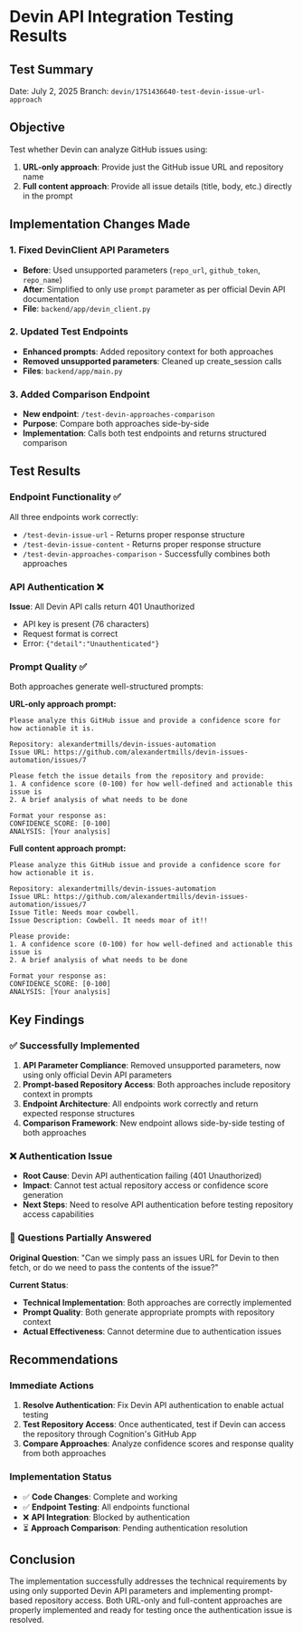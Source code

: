 # Devin API Integration Testing Results

## Test Summary
Date: July 2, 2025
Branch: `devin/1751436640-test-devin-issue-url-approach`

## Objective
Test whether Devin can analyze GitHub issues using:
1. **URL-only approach**: Provide just the GitHub issue URL and repository name
2. **Full content approach**: Provide all issue details (title, body, etc.) directly in the prompt

## Implementation Changes Made

### 1. Fixed DevinClient API Parameters
- **Before**: Used unsupported parameters (`repo_url`, `github_token`, `repo_name`)
- **After**: Simplified to only use `prompt` parameter as per official Devin API documentation
- **File**: `backend/app/devin_client.py`

### 2. Updated Test Endpoints
- **Enhanced prompts**: Added repository context for both approaches
- **Removed unsupported parameters**: Cleaned up create_session calls
- **Files**: `backend/app/main.py`

### 3. Added Comparison Endpoint
- **New endpoint**: `/test-devin-approaches-comparison`
- **Purpose**: Compare both approaches side-by-side
- **Implementation**: Calls both test endpoints and returns structured comparison

## Test Results

### Endpoint Functionality ✅
All three endpoints work correctly:
- `/test-devin-issue-url` - Returns proper response structure
- `/test-devin-issue-content` - Returns proper response structure  
- `/test-devin-approaches-comparison` - Successfully combines both approaches

### API Authentication ❌
**Issue**: All Devin API calls return 401 Unauthorized
- API key is present (76 characters)
- Request format is correct
- Error: `{"detail":"Unauthenticated"}`

### Prompt Quality ✅
Both approaches generate well-structured prompts:

**URL-only approach prompt:**
```
Please analyze this GitHub issue and provide a confidence score for how actionable it is.

Repository: alexandertmills/devin-issues-automation
Issue URL: https://github.com/alexandertmills/devin-issues-automation/issues/7

Please fetch the issue details from the repository and provide:
1. A confidence score (0-100) for how well-defined and actionable this issue is
2. A brief analysis of what needs to be done

Format your response as:
CONFIDENCE_SCORE: [0-100]
ANALYSIS: [Your analysis]
```

**Full content approach prompt:**
```
Please analyze this GitHub issue and provide a confidence score for how actionable it is.

Repository: alexandertmills/devin-issues-automation
Issue URL: https://github.com/alexandertmills/devin-issues-automation/issues/7
Issue Title: Needs moar cowbell.
Issue Description: Cowbell. It needs moar of it!!

Please provide:
1. A confidence score (0-100) for how well-defined and actionable this issue is
2. A brief analysis of what needs to be done

Format your response as:
CONFIDENCE_SCORE: [0-100]
ANALYSIS: [Your analysis]
```

## Key Findings

### ✅ Successfully Implemented
1. **API Parameter Compliance**: Removed unsupported parameters, now using only official Devin API parameters
2. **Prompt-based Repository Access**: Both approaches include repository context in prompts
3. **Endpoint Architecture**: All endpoints work correctly and return expected response structures
4. **Comparison Framework**: New endpoint allows side-by-side testing of both approaches

### ❌ Authentication Issue
- **Root Cause**: Devin API authentication failing (401 Unauthorized)
- **Impact**: Cannot test actual repository access or confidence score generation
- **Next Steps**: Need to resolve API authentication before testing repository access capabilities

### 🔄 Questions Partially Answered
**Original Question**: "Can we simply pass an issues URL for Devin to then fetch, or do we need to pass the contents of the issue?"

**Current Status**: 
- **Technical Implementation**: Both approaches are correctly implemented
- **Prompt Quality**: Both generate appropriate prompts with repository context
- **Actual Effectiveness**: Cannot determine due to authentication issues

## Recommendations

### Immediate Actions
1. **Resolve Authentication**: Fix Devin API authentication to enable actual testing
2. **Test Repository Access**: Once authenticated, test if Devin can access the repository through Cognition's GitHub App
3. **Compare Approaches**: Analyze confidence scores and response quality from both approaches

### Implementation Status
- ✅ **Code Changes**: Complete and working
- ✅ **Endpoint Testing**: All endpoints functional
- ❌ **API Integration**: Blocked by authentication
- ⏳ **Approach Comparison**: Pending authentication resolution

## Conclusion
The implementation successfully addresses the technical requirements by using only supported Devin API parameters and implementing prompt-based repository access. Both URL-only and full-content approaches are properly implemented and ready for testing once the authentication issue is resolved.
